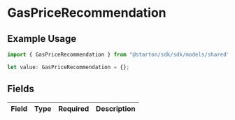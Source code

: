 # GasPriceRecommendation

## Example Usage

```typescript
import { GasPriceRecommendation } from "@starton/sdk/sdk/models/shared";

let value: GasPriceRecommendation = {};
```

## Fields

| Field       | Type        | Required    | Description |
| ----------- | ----------- | ----------- | ----------- |